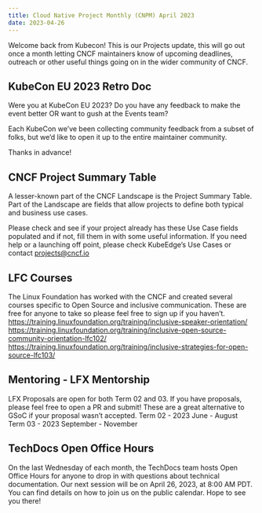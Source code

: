 ```yaml
---
title: Cloud Native Project Monthly (CNPM) April 2023 
date: 2023-04-26
---
```


Welcome back from Kubecon! 
This is our Projects update, this will go out once a month letting CNCF maintainers know of upcoming deadlines, outreach or other useful things going on in the wider community of CNCF.

## KubeCon EU 2023 Retro Doc
Were you at KubeCon EU 2023? Do you have any feedback to make the event better OR want to gush at the Events team? 

Each KubeCon we’ve been collecting community feedback from a subset of folks, but we’d like to open it up to the entire maintainer community. 

Thanks in advance!

## CNCF Project Summary Table
A lesser-known part of the CNCF Landscape is the Project Summary Table. Part of the Landscape are fields that allow projects to define both typical and business use cases. 

Please check and see if your project already has these Use Case fields populated and if not, fill them in with some useful information. If you need help or a launching off point, please check KubeEdge’s Use Cases or contact projects@cncf.io 

## LFC Courses
The Linux Foundation has worked with the CNCF and created several courses specific to Open Source and inclusive communication. 
These are free for anyone to take so please feel free to sign up if you haven’t.
https://training.linuxfoundation.org/training/inclusive-speaker-orientation/ 
https://training.linuxfoundation.org/training/inclusive-open-source-community-orientation-lfc102/ 
https://training.linuxfoundation.org/training/inclusive-strategies-for-open-source-lfc103/ 


## Mentoring - LFX Mentorship 

LFX Proposals are open for both Term 02 and 03. If you have proposals, please feel free to open a PR and submit! These are a great alternative to GSoC if your proposal wasn’t accepted.
Term 02 - 2023 June - August
Term 03 - 2023 September - November

## TechDocs Open Office Hours

On the last Wednesday of each month, the TechDocs team hosts Open Office Hours for anyone to drop in with questions about technical documentation. Our next session will be on April 26, 2023, at 8:00 AM PDT. You can find details on how to join us on the public calendar. Hope to see you there! 
